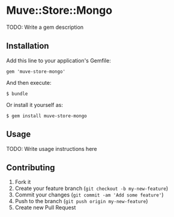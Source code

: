 # Muve::Store::Mongo

TODO: Write a gem description

## Installation

Add this line to your application's Gemfile:

    gem 'muve-store-mongo'

And then execute:

    $ bundle

Or install it yourself as:

    $ gem install muve-store-mongo

## Usage

TODO: Write usage instructions here

## Contributing

1. Fork it
2. Create your feature branch (`git checkout -b my-new-feature`)
3. Commit your changes (`git commit -am 'Add some feature'`)
4. Push to the branch (`git push origin my-new-feature`)
5. Create new Pull Request
